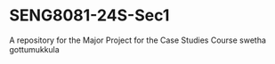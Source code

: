 # SENG8081-24S-Sec1
A repository for the Major Project for the Case Studies Course
swetha gottumukkula
